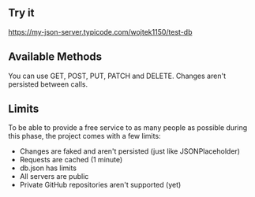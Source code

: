 ## Try it

https://my-json-server.typicode.com/wojtek1150/test-db

## Available Methods

You can use GET, POST, PUT, PATCH and DELETE. Changes aren't persisted between calls.

## Limits

To be able to provide a free service to as many people as possible during this phase, the project comes with a few limits:

* Changes are faked and aren't persisted (just like JSONPlaceholder)
* Requests are cached (1 minute)
* db.json has limits
* All servers are public
* Private GitHub repositories aren't supported (yet)
